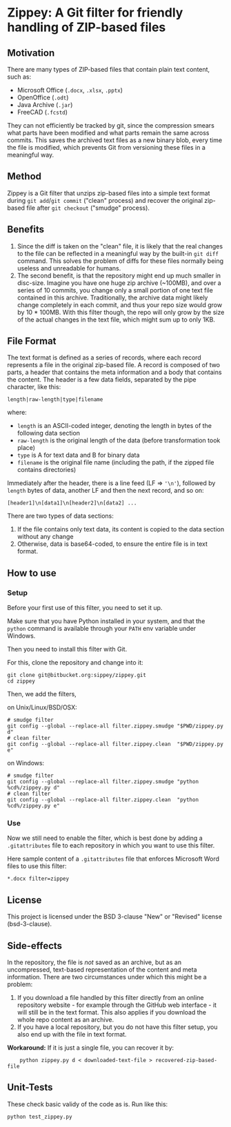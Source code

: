 # Zippey: A Git filter for friendly handling of ZIP-based files

## Motivation

There are many types of ZIP-based files that contain plain text content,
such as:

* Microsoft Office
  (`.docx`, `.xlsx`, `.pptx`)
* OpenOffice
  (`.odt`)
* Java Archive
  (`.jar`)
* FreeCAD
  (`.fcstd`)

They can not efficiently be tracked by git,
since the compression smears what parts have been modified
and what parts remain the same across commits.
This saves the archived text files as a new binary blob,
every time the file is modified,
which prevents Git from versioning these files in a meaningful way.

## Method

Zippey is a Git filter that unzips zip-based files
into a simple text format during `git add`/`git commit` ("clean" process)
and recover the original zip-based file after `git checkout` ("smudge" process).

## Benefits

1. Since the diff is taken on the "clean" file,
it is likely that the real changes to the file can be reflected in a meaningful way
by the built-in `git diff` command.
This solves the problem of diffs for these files
normally being useless and unreadable for humans.
2. The second benefit, is that the repository might end up much smaller in disc-size.
Imagine you have one huge zip archive (~100MB), and over a series of 10 commits,
you change only a small portion of one text file contained in this archive.
Traditionally, the archive data might likely change completely in each commit,
and thus your repo size would grow by 10 * 100MB.
With this filter though, the repo will only grow by the size of the actual changes
in the text file, which might sum up to only 1KB.

## File Format

The text format is defined as a series of records, where each record represents
a file in the original zip-based file. A record is composed of two parts, a
header that contains the meta information and a body that contains the content.
The header is a few data fields, separated by the pipe character, like this:

    length|raw-length|type|filename

where:

* `length` is an ASCII-coded integer,
  denoting the length in bytes of the following data section
* `raw-length` is the original length of the data
  (before transformation took place)
* `type` is A for text data and B for binary data
* `filename` is the original file name
  (including the path, if the zipped file contains directories)

Immediately after the header, there is a line feed (LF => `'\n'`),
followed by `length` bytes of data,
another LF and then the next record,
and so on:

    [header1]\n[data1]\n[header2]\n[data2] ...

There are two types of data sections:

1. If the file contains only text data,
   its content is copied to the data section without any change
2. Otherwise, data is base64-coded,
   to ensure the entire file is in text format.

## How to use

### Setup

Before your first use of this filter,
you need to set it up.

Make sure that you have Python installed in your system,
and that the `python` command is available through your `PATH` env variable under Windows.

Then you need to install this filter with Git.

For this, clone the repository and change into it:

    git clone git@bitbucket.org:sippey/zippey.git
    cd zippey

Then, we add the filters,

on Unix/Linux/BSD/OSX:

    # smudge filter
    git config --global --replace-all filter.zippey.smudge "$PWD/zippey.py d"
    # clean filter
    git config --global --replace-all filter.zippey.clean  "$PWD/zippey.py e"

on Windows:

    # smudge filter
    git config --global --replace-all filter.zippey.smudge "python %cd%/zippey.py d"
    # clean filter
    git config --global --replace-all filter.zippey.clean  "python %cd%/zippey.py e"

### Use

Now we still need to enable the filter,
which is best done by adding a `.gitattributes` file to each repository
in which you want to use this filter.

Here sample content of a `.gitattributes` file
that enforces Microsoft Word files to use this filter:

    *.docx filter=zippey

## License

This project is licensed under the BSD 3-clause "New"
or "Revised" license (bsd-3-clause).

## Side-effects

In the repository, the file is _not_ saved as an archive,
but as an uncompressed,
text-based representation of the content and meta information.
There are two circumstances under which this might be a problem:

1. If you download a file handled by this filter
  directly from an online repository website -
  for example through the GitHub web interface -
  it will still be in the text format.
  This also applies if you download the whole repo content
  as an archive.
2. If you have a local repository,
  but you do not have this filter setup,
  you also end up with the file in text format.

__Workaround:__ If it is just a single file, you can recover it by:

        python zippey.py d < downloaded-text-file > recovered-zip-based-file

## Unit-Tests

These check basic validy of the code as is.
Run like this:

    python test_zippey.py


